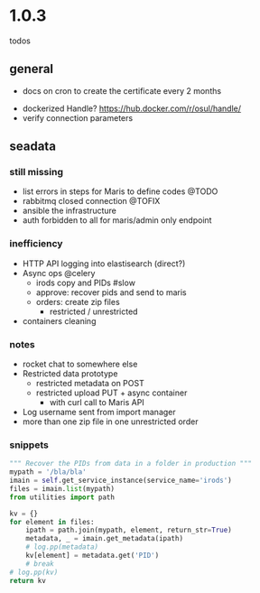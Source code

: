 
# 1.0.3

todos

## general

* docs on cron to create the certificate every 2 months
- dockerized Handle? https://hub.docker.com/r/osul/handle/
- verify connection parameters

## seadata

### still missing

- list errors in steps for Maris to define codes @TODO
- rabbitmq closed connection @TOFIX
- ansible the infrastructure
- auth forbidden to all for maris/admin only endpoint

### inefficiency

- HTTP API logging into elastisearch (direct?)
- Async ops @celery
    + irods copy and PIDs #slow
    + approve: recover pids and send to maris
    + orders: create zip files 
        * restricted / unrestricted
- containers cleaning

### notes

- rocket chat to somewhere else
- Restricted data prototype
    - restricted metadata on POST
    - restricted upload PUT + async container 
        + with curl call to Maris API
- Log username sent from import manager
- more than one zip file in one unrestricted order

### snippets

```python
""" Recover the PIDs from data in a folder in production """
mypath = '/bla/bla'
imain = self.get_service_instance(service_name='irods')
files = imain.list(mypath)
from utilities import path

kv = {}
for element in files:
    ipath = path.join(mypath, element, return_str=True)
    metadata, _ = imain.get_metadata(ipath)
    # log.pp(metadata)
    kv[element] = metadata.get('PID')
    # break
# log.pp(kv)
return kv
```
